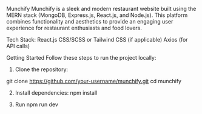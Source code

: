 Munchify
Munchify is a sleek and modern restaurant website built using the MERN stack (MongoDB, Express.js, React.js, and Node.js). This platform combines functionality and aesthetics to provide an engaging user experience for restaurant enthusiasts and food lovers.

Tech Stack:
React.js
CSS/SCSS or Tailwind CSS (if applicable)
Axios (for API calls)

Getting Started
Follow these steps to run the project locally:

1. Clone the repository:

git clone https://github.com/your-username/munchify.git
cd munchify

2. Install dependencies:
npm install

3. Run 
npm run dev
